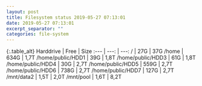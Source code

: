 ```yaml
---
layout: post
title: Filesystem status 2019-05-27 07:13:01
date: 2019-05-27 07:13:01
excerpt_separator: ""
categories: file-system
---
```

{:.table_alt}
Harddrive | Free | Size
:--- | ---: | ---:
/ | 27G | 37G
/home | 634G | 1,7T
/home/public/HDD1 | 39G | 1,8T
/home/public/HDD3 | 61G | 1,8T
/home/public/HDD4 | 30G | 2,7T
/home/public/HDD5 | 559G | 2,7T
/home/public/HDD6 | 738G | 2,7T
/home/public/HDD7 | 127G | 2,7T
/mnt/data2 | 1,5T | 2,0T
/mnt/pool | 1,6T | 8,2T
